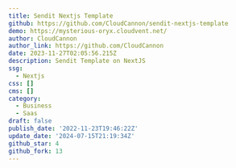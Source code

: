 ```yaml
---
title: Sendit Nextjs Template
github: https://github.com/CloudCannon/sendit-nextjs-template
demo: https://mysterious-oryx.cloudvent.net/
author: CloudCannon
author_link: https://github.com/CloudCannon
date: 2023-11-27T02:05:56.215Z
description: Sendit Template on NextJS
ssg:
  - Nextjs
css: []
cms: []
category:
  - Business
  - Saas
draft: false
publish_date: '2022-11-23T19:46:22Z'
update_date: '2024-07-15T21:19:34Z'
github_star: 4
github_fork: 13
---
```


